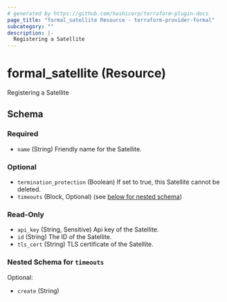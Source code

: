 ```yaml
---
# generated by https://github.com/hashicorp/terraform-plugin-docs
page_title: "formal_satellite Resource - terraform-provider-formal"
subcategory: ""
description: |-
  Registering a Satellite
---
```


# formal_satellite (Resource)

Registering a Satellite



<!-- schema generated by tfplugindocs -->
## Schema

### Required

- `name` (String) Friendly name for the Satellite.

### Optional

- `termination_protection` (Boolean) If set to true, this Satellite cannot be deleted.
- `timeouts` (Block, Optional) (see [below for nested schema](#nestedblock--timeouts))

### Read-Only

- `api_key` (String, Sensitive) Api key of the Satellite.
- `id` (String) The ID of the Satellite.
- `tls_cert` (String) TLS certificate of the Satellite.

<a id="nestedblock--timeouts"></a>
### Nested Schema for `timeouts`

Optional:

- `create` (String)
